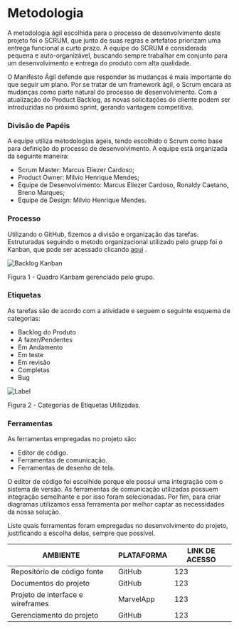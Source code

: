 
# Metodologia

<p>A metodologia ágil escolhida para o processo de desenvolvimento deste projeto foi o SCRUM, que junto de suas regras e artefatos priorizam uma entrega funcional a curto prazo. A equipe do SCRUM é considerada pequena e auto-organizável, buscando sempre trabalhar em conjunto para um desenvolvimento e entrega do produto com alta qualidade.</p>
<p>O Manifesto Ágil defende que responder às mudanças é mais importante do que seguir um plano. Por se tratar de um framework ágil, o Scrum encara as mudanças como parte natural do processo de desenvolvimento. Com a atualização do Product Backlog, as novas solicitações do cliente podem ser introduzidas no próximo sprint, gerando vantagem competitiva.</p>


### Divisão de Papéis

A equipe utiliza metodologias ágeis, tendo escolhido o Scrum como base para definição do processo de desenvolvimento. A equipe está organizada da seguinte maneira:
- Scrum Master: Marcus Eliezer Cardoso;
- Product Owner: Milvio Henrique Mendes;
- Equipe de Desenvolvimento: Marcus Eliezer Cardoso, Ronaldy Caetano, Breno Marques;
- Equipe de Design: Milvio Henrique Mendes.


### Processo

Utilizando o GitHub, fizemos a divisão e organização das tarefas. Estruturadas seguindo o metodo organizacional utilizado pelo grupp foi o Kanban, que pode ser acessado clicando [aqui](https://github.com/orgs/ICEI-PUC-Minas-PMV-ADS/projects/1047/views/1) .

![Backlog Kanban](https://github.com/ICEI-PUC-Minas-PMV-ADS/pmv-ads-2024-e1-proj-web-t15-autorental/assets/164096060/4e8a1136-7c4a-472a-89af-1738b6b786dd)

Figura 1 - Quadro Kanbam gerenciado pelo grupo.

### Etiquetas
<p>As tarefas são de acordo com a atividade e seguem o seguinte esquema de categorias:</p>

<ul>
  <li>Backlog do Produto</li>
  <li>A fazer/Pendentes</li>
  <li>Em Andamento</li>
  <li>Em teste</li>
  <li>Em revisão</li>
  <li>Completas</li>
  <li>Bug</li>
</ul>

![Label](https://github.com/ICEI-PUC-Minas-PMV-ADS/pmv-ads-2024-e1-proj-web-t15-autorental/assets/164096060/e90b99e1-46f1-4d22-91e4-2413759bc56f)

Figura 2 - Categorias de Etiquetas Utilizadas.


### Ferramentas

As ferramentas empregadas no projeto são:

- Editor de código.
- Ferramentas de comunicação.
- Ferramentas de desenho de tela.

O editor de código foi escolhido porque ele possui uma integração com o sistema de versão. As ferramentas de comunicação utilizadas possuem integração semelhante e por isso foram selecionadas. Por fim, para criar diagramas utilizamos essa ferramenta por melhor captar as necessidades da nossa solução.

Liste quais ferramentas foram empregadas no desenvolvimento do projeto, justificando a escolha delas, sempre que possível.

| AMBIENTE | PLATAFORMA |LINK DE ACESSO                 |
|--------------------|--------------------------------------------------------------------------------|----------------------------------------|
|Repositório de código fonte | GitHub | 123 |
|Documentos do projeto  | GitHub | 123  |
|Projeto de interface e wireframes | MarvelApp | 123 |
|Gerenciamento do projeto  | GitHub | 123 |


